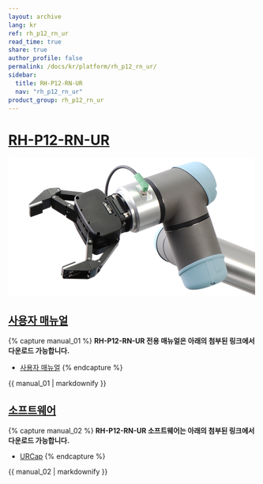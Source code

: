 ```yaml
---
layout: archive
lang: kr
ref: rh_p12_rn_ur
read_time: true
share: true
author_profile: false
permalink: /docs/kr/platform/rh_p12_rn_ur/
sidebar:
  title: RH-P12-RN-UR
  nav: "rh_p12_rn_ur"
product_group: rh_p12_rn_ur
---
```


# [RH-P12-RN-UR](#rh_p12_rn_ur)

![](/assets/images/platform/rh_p12_rn/rh_p12_rn_ur/rh_p12_rn_ur_product_image.png)

## [사용자 매뉴얼](#사용자-매뉴얼)

{% capture manual_01 %}
**RH-P12-RN-UR 전용 매뉴얼은 아래의 첨부된 링크에서 다운로드 가능합니다.**
- [사용자 매뉴얼](http://www.robotis.com/service/download.php?no=1886) 
{% endcapture %}
<div class="notice--warning">{{ manual_01 | markdownify }}</div>

## [소프트웨어](#소프트웨어)

{% capture manual_02 %}
**RH-P12-RN-UR 소프트웨어는 아래의 첨부된 링크에서 다운로드 가능합니다.**
- [URCap](http://www.robotis.com/service/download.php?no=1883)
{% endcapture %}
<div class="notice--warning">{{ manual_02 | markdownify }}</div>
